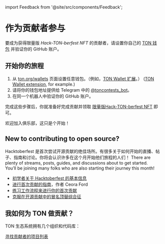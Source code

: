 import Feedback from '@site/src/components/Feedback';

# 作为贡献者参与

要成为获得限量版 _Hack-TON-berfest NFT_ 的贡献者，请设置你自己的 [TON 钱包](https://ton.org/wallets) 并验证你的 GitHub 账户。

## 开始你的旅程

1. 从 [ton.org/wallets](https://ton.org/wallets) 页面设置任意钱包。（例如，[TON Wallet 扩展](https://chrome.google.com/webstore/detail/ton-wallet/nphplpgoakhhjchkkhmiggakijnkhfnd)。） ([TON Wallet extension](https://chrome.google.com/webstore/detail/ton-wallet/nphplpgoakhhjchkkhmiggakijnkhfnd), for example.)
2. 请将你的钱包地址提供给 Telegram 中的 [@toncontests_bot](https://t.me/toncontests_bot)。
3. 在同一个机器人中验证你的 GitHub 账户。

完成这些步骤后，你就准备好完成贡献并领取 [限量版Hack-TON-berfest NFT](/contribute/hacktoberfest/#what-the-rewards) 即可。

欢迎加入俱乐部，这只是个开始！

## New to contributing to open source?

Hacktoberfest 是首次尝试开源贡献的绝佳场所。有很多关于如何开始的直播、帖子、指南和讨论。你将会认识许多在这个月开始他们旅程的人们！ There are plenty of streams, posts, guides, and discussions about to get started. You’ll be joining many folks who are also starting their journey this month!

- [初学者关于 Hacktoberfest 的基本信息](https://hacktoberfest.com/participation/#beginner-resources)
- [进行首次贡献的指南](https://dev.to/codesandboxio/how-to-make-your-first-open-source-contribution-2oim)，作者 Ceora Ford
- [练习工作流程来进行你的首次贡献](https://github.com/firstcontributions/first-contributions)
- [克服在开源贡献中的冒名顶替综合征](https://blackgirlbytes.dev/conquering-the-fear-of-contributing-to-open-source)

## 我如何为 TON 做贡献？

TON 生态系统拥有几个组织和代码库：

<span className="DocsMarkdown--button-group-content">
  <a href="/hacktonberfest"
     className="Button Button-is-docs-primary">
    寻找贡献者的项目列表
  </a>
</span>

<Feedback />

